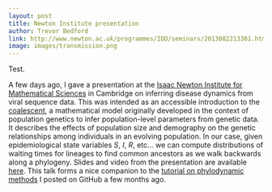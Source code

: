 ```yaml
---
layout: post
title: Newton Institute presentation
author: Trevor Bedford
link: http://www.newton.ac.uk/programmes/IDD/seminars/2013082213301.html
image: images/transmission.png
---
```


Test.

A few days ago, I gave a presentation at the [Isaac Newton Institute for Mathematical Sciences](http://www.newton.ac.uk/) in Cambridge on inferring disease dynamics from viral sequence data.  This was intended as an accessible introduction to the [coalescent](http://en.wikipedia.org/wiki/Coalescent_theory), a mathematical model originally developed in the context of population genetics to infer population-level parameters from genetic data. It describes the effects of population size and demography on the genetic relationships among individuals in an evolving population.  In our case, given epidemiological state variables <i>S</i>, <i>I</i>, <i>R</i>, etc... we can compute distributions of waiting times for lineages to find common ancestors as we walk backwards along a phylogeny.  Slides and video from the presentation are available [here](http://www.newton.ac.uk/programmes/IDD/seminars/2013082213301.html).  This talk forms a nice companion to the [tutorial on phylodynamic methods](https://github.com/trvrb/influenza-dynamics-practical) I posted on GitHub a few months ago.

